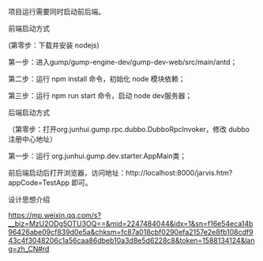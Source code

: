 项目运行需要同时启动前后端。

前端启动方式

(第零步：下载并安装 nodejs)

第一步：进入gump/gump-engine-dev/gump-dev-web/src/main/antd；

第二步：运行 npm install 命令，初始化 node 模块依赖；

第三步：运行 npm run start 命令，启动 node dev服务器；

后端启动方式

（第零步：打开org.junhui.gump.rpc.dubbo.DubboRpcInvoker，修改 dubbo 注册中心地址）

第一步：运行 org.junhui.gump.dev.starter.AppMain类；

前后端启动后打开浏览器，访问地址：http://localhost:8000/jarvis.htm?appCode=TestApp 即可。

设计思想介绍

https://mp.weixin.qq.com/s?__biz=MzU2ODg5OTU3OQ==&mid=2247484044&idx=1&sn=f16e54eca14b96426abe09cf839d0e5a&chksm=fc87a018cbf0290efa2157e2e8fb108cdf943c4f3048206c1a56caa86dbeb10a3d8e5d6228c8&token=1588134124&lang=zh_CN#rd
